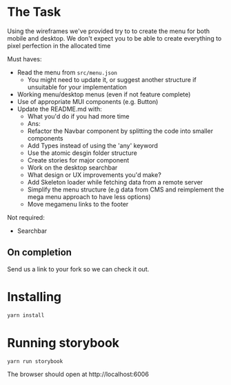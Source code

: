 # The Task

Using the wireframes we've provided try to to create the menu for both mobile
and desktop. We don't expect you to be able to create everything to pixel
perfection in the allocated time

Must haves:

- Read the menu from `src/menu.json`
  - You might need to update it, or suggest another structure if unsuitable for
    your implementation
- Working menu/desktop menus (even if not feature complete)
- Use of appropriate MUI components (e.g. Button)
- Update the README.md with:
  - What you'd do if you had more time
  - Ans:
  * Refactor the Navbar component by splitting the code into smaller components
  * Add Types instead of using the 'any' keyword
  * Use the atomic desgin folder structure
  * Create stories for major component
  * Work on the desktop searchbar
  - What design or UX improvements you'd make?
  * Add Skeleton loader while fetching data from a remote server
  * Simplify the menu structure (e.g data from CMS and reimplement the mega menu approach to have less options)
  * Move megamenu links to the footer

Not required:

- Searchbar

## On completion

Send us a link to your fork so we can check it out.

# Installing

```bash
yarn install
```

# Running storybook

```bash
yarn run storybook
```

The browser should open at http://localhost:6006
